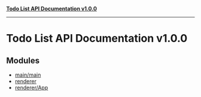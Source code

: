 [**Todo List API Documentation v1.0.0**](README.md)

***

# Todo List API Documentation v1.0.0

## Modules

- [main/main](main/main/README.md)
- [renderer](renderer/README.md)
- [renderer/App](renderer/App/README.md)
